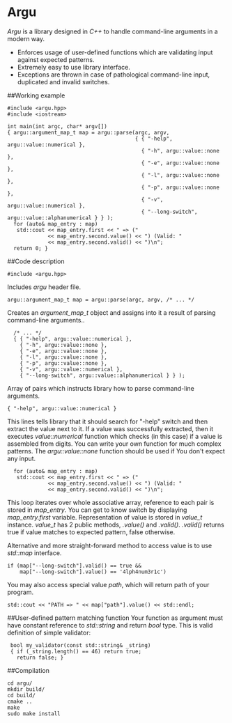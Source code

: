 # Argu
*Argu* is a library designed in *C++* to handle command-line arguments in a modern way.
- Enforces usage of user-defined functions which are validating input against expected patterns.
- Extremely easy to use library interface.
- Exceptions are thrown in case of pathological command-line input, duplicated and invalid switches.

##Working example

    #include <argu.hpp>
    #include <iostream>
    
    int main(int argc, char* argv[])
    { argu::argument_map_t map = argu::parse(argc, argv,
                                             { { "-help", argu::value::numerical },
                                               { "-h", argu::value::none },
                                               { "-e", argu::value::none },
                                               { "-l", argu::value::none },
                                               { "-p", argu::value::none },
                                               { "-v", argu::value::numerical },
                                               { "--long-switch", argu::value::alphanumerical } } );
      for (auto& map_entry : map)
       std::cout << map_entry.first << " => ("
                 << map_entry.second.value() << ") (Valid: "
                 << map_entry.second.valid() << ")\n";
      return 0; }


##Code description

    #include <argu.hpp>
Includes *argu* header file.

    argu::argument_map_t map = argu::parse(argc, argv, /* ... */

Creates an *argument_map_t* object and assigns into it a result of parsing command-line arguments..

      /* ... */
      { { "-help", argu::value::numerical },
        { "-h", argu::value::none },
        { "-e", argu::value::none },
        { "-l", argu::value::none },
        { "-p", argu::value::none },
        { "-v", argu::value::numerical },
        { "--long-switch", argu::value::alphanumerical } } );

Array of pairs which instructs library how to parse command-line arguments.

    { "-help", argu::value::numerical }

This lines tells library that it should search for "-help" switch and then extract the value next to it. If a value was successfully extracted, then it executes *value::numerical* function which checks (in this case) if a value is assembled from digits. You can write your own function for much complex patterns. The *argu::value::none* function should be used if You don't expect any input.

      for (auto& map_entry : map)
       std::cout << map_entry.first << " => ("
                 << map_entry.second.value() << ") (Valid: "
                 << map_entry.second.valid() << ")\n"; 
 This loop iterates over whole associative array, reference to each pair is stored in *map_entry*. You can get to know switch by displaying *map_entry.first* variable. Representation of value is stored in *value_t* instance. *value_t* has 2 public methods, *.value()* and *.valid()*. *.valid()* returns true if value matches to expected pattern, false otherwise.
 
Alternative and more straight-forward method to access value is to use *std::map* interface.

    if (map["--long-switch"].valid() == true &&
        map["--long-switch"].value() == '4lph4num3r1c')

You may also access special value *path*, which will return path of your program.

    std::cout << "PATH => " << map["path"].value() << std::endl;


##User-defined pattern matching function
Your function as argument must have constant reference to *std::string* and return *bool* type. 
This is valid definition of simple validator:

     bool my_validator(const std::string& _string)
     { if (_string.length() == 46) return true;
       return false; }
       

##Compilation

    cd argu/
    mkdir build/
    cd build/ 
    cmake ..
    make
    sudo make install


